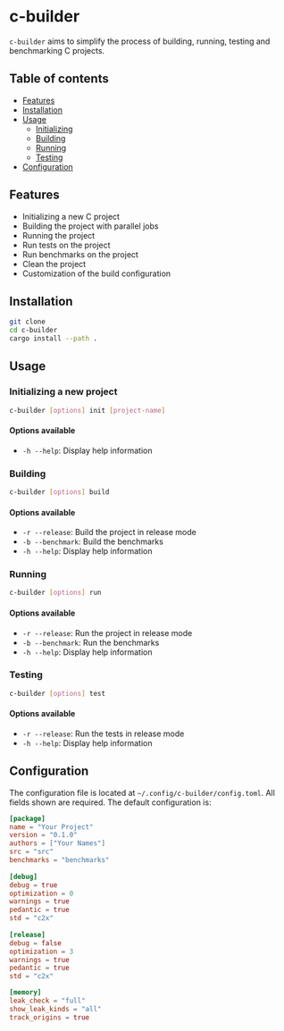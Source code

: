 # c-builder
`c-builder` aims to simplify the process of building, running, testing and benchmarking C projects.

## Table of contents
 - [Features](#features)
 - [Installation](#installation)
 - [Usage](#usage)
   - [Initializing](#initializing-a-new-project)
   - [Building](#building)
   - [Running](#running)
   - [Testing](#testing)
 - [Configuration](#configuration)

## Features
 - Initializing a new C project
 - Building the project with parallel jobs
 - Running the project
 - Run tests on the project
 - Run benchmarks on the project
 - Clean the project
 - Customization of the build configuration

## Installation
```bash
git clone
cd c-builder
cargo install --path .
```

## Usage
### Initializing a new project
```bash
c-builder [options] init [project-name]
```
#### Options available
 - `-h --help`: Display help information

### Building
```bash
c-builder [options] build
```
#### Options available
 - `-r --release`: Build the project in release mode
 - `-b --benchmark`: Build the benchmarks
 - `-h --help`: Display help information

### Running
```bash
c-builder [options] run
```
#### Options available
 - `-r --release`: Run the project in release mode
 - `-b --benchmark`: Run the benchmarks
 - `-h --help`: Display help information

### Testing
```bash
c-builder [options] test
```
#### Options available
 - `-r --release`: Run the tests in release mode
 - `-h --help`: Display help information

## Configuration
The configuration file is located at `~/.config/c-builder/config.toml`.
All fields shown are required.
The default configuration is:
```toml
[package]
name = "Your Project"
version = "0.1.0"
authors = ["Your Names"]
src = "src"
benchmarks = "benchmarks"
    
[debug]
debug = true
optimization = 0
warnings = true
pedantic = true
std = "c2x"
    
[release]
debug = false
optimization = 3
warnings = true
pedantic = true
std = "c2x"

[memory]
leak_check = "full"
show_leak_kinds = "all"
track_origins = true
```
